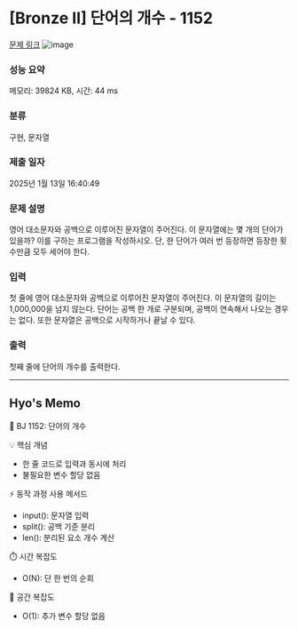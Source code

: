 # [Bronze II] 단어의 개수 - 1152 

[문제 링크](https://www.acmicpc.net/problem/1152) 
![image](https://github.com/user-attachments/assets/24ef4add-cdea-4374-bfb0-bb116ba94163)

### 성능 요약

메모리: 39824 KB, 시간: 44 ms

### 분류

구현, 문자열

### 제출 일자

2025년 1월 13일 16:40:49

### 문제 설명

<p>영어 대소문자와 공백으로 이루어진 문자열이 주어진다. 이 문자열에는 몇 개의 단어가 있을까? 이를 구하는 프로그램을 작성하시오. 단, 한 단어가 여러 번 등장하면 등장한 횟수만큼 모두 세어야 한다.</p>

### 입력 

 <p>첫 줄에 영어 대소문자와 공백으로 이루어진 문자열이 주어진다. 이 문자열의 길이는 1,000,000을 넘지 않는다. 단어는 공백 한 개로 구분되며, 공백이 연속해서 나오는 경우는 없다. 또한 문자열은 공백으로 시작하거나 끝날 수 있다.</p>

### 출력 

 <p>첫째 줄에 단어의 개수를 출력한다.</p>



------------------------------------------------------------------------------------
Hyo's Memo
------------------------------------------------------------------------------------
🎯 BJ 1152: 단어의 개수

💡 핵심 개념
- 한 줄 코드로 입력과 동시에 처리
- 불필요한 변수 할당 없음

⚡ 동작 과정 사용 메서드
- input(): 문자열 입력
- split(): 공백 기준 분리
- len(): 분리된 요소 개수 계산

⏱️ 시간 복잡도
- O(N): 단 한 번의 순회

💫 공간 복잡도
- O(1): 추가 변수 할당 없음
